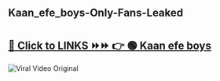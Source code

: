 
 ## Kaan_efe_boys-Only-Fans-Leaked

# <h2><a href="https://clipsfans.com/Kaan_efe_boys&ref=git">🔗 Click to LINKS ⏩⏩ 👉 🟢 Kaan efe boys </a></h2>

<a href="https://clipsfans.com/Kaan_efe_boys&ref=git" rel="nofollow" data-target="animated-image.originalLink"><img src="https://i.ibb.co.com/xMMVF88/686577567.gif" alt="Viral Video Original" style="max-width: 100%; display: inline-block;" data-target="animated-image.originalImage"></a>

